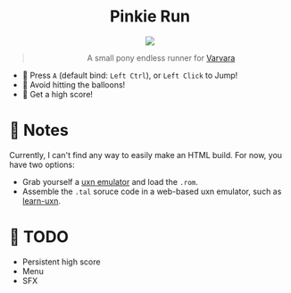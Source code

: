 <div align="center">
  
# Pinkie Run

<img src="https://img.shields.io/badge/version-0.1.1-green">  

> A small pony endless runner for [Varvara](https://wiki.xxiivv.com/site/varvara.html)
  
</div>

- 💨 Press `A` (default bind: `Left Ctrl`), or `Left Click` to Jump!
- 🎈 Avoid hitting the balloons!
- 🔢 Get a high score!

# 🐄 Notes

Currently, I can't find any way to easily make an HTML build. For now, you have two options:
- Grab yourself a [uxn emulator](https://git.sr.ht/~rabbits/uxn) and load the `.rom`.
- Assemble the `.tal` soruce code in a web-based uxn emulator, such as [learn-uxn](https://metasyn.github.io/learn-uxn).

# 📃 TODO
- Persistent high score
- Menu
- SFX
